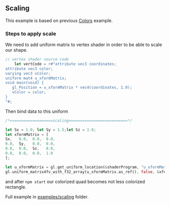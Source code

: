 ## Scaling

This example is based on previous [Colors](colors) example.

### Steps to apply scale

We need to add uniform matrix to vertex shader in order to be able to scale our shape.
```rust
// vertex shader source code
    let vertCode = r#"attribute vec3 coordinates;
attribute vec3 color;
varying vec3 vColor;
uniform mat4 u_xformMatrix;
void main(void) {
   gl_Position = u_xformMatrix * vec4(coordinates, 1.0);
   vColor = color;
}
"#;
```

Then bind data to this uniform
```rust
/*===================scaling==========================*/

let Sx = 1.0; let Sy = 1.5;let Sz = 1.0;
let xformMatrix = [
Sx,   0.0,  0.0,  0.0,
0.0,  Sy,   0.0,  0.0,
0.0,  0.0,  Sz,   0.0,
0.0,  0.0,  0.0,  1.0  
];

let u_xformMatrix = gl.get_uniform_location(&shaderProgram, "u_xformMatrix");
gl.uniform_matrix4fv_with_f32_array(u_xformMatrix.as_ref(), false, &xformMatrix);
```

and after `npm start` our colorized quad becomes not less colorized rectangle.

Full example in [examples/scaling](../examples/scaling) folder.